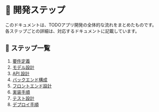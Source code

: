 # 🧭 開発ステップ

このドキュメントは、TODOアプリ開発の全体的な流れをまとめたものです。<br/>
各ステップごとの詳細は、対応するドキュメントに記載しています。

## 📅 ステップ一覧

1. [要件定義](01_requirements.md)
2. [モデル設計](02_model_design.md)
3. [API 設計](03_api_design.md)
4. [バックエンド構成](04_backend_structure.md)
5. [フロントエンド設計](05_frontend_design.md)
6. [実装手順](06_implementation.md)
7. [テスト設計](07_testing_plan.md)
8. [デプロイ手順](08_deployment.md)

